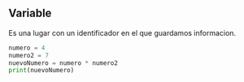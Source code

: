 ## Variable
Es una lugar con un identificador en el que guardamos informacion.


```python
numero = 4
numero2 = 7
nuevoNumero = numero * numero2
print(nuevoNumero)

```